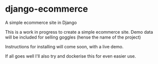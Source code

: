 # django-ecommerce
A simple ecommerce site in Django

This is a work in progress to create a simple ecommerce site.
Demo data will be included for selling goggles (hense the name of the project)

Instructions for installing will come soon, with a live demo.

If all goes well I'll also try and dockerise this for even easier use.
